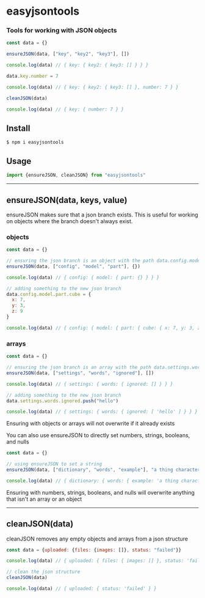 # easyjsontools

### Tools for working with JSON objects

```js
const data = {}

ensureJSON(data, ["key", "key2", "key3"], [])

console.log(data) // { key: { key2: { key3: [] } } }

data.key.number = 7

console.log(data) // { key: { key2: { key3: [] }, number: 7 } }

cleanJSON(data)

console.log(data) // { key: { number: 7 } }
```

## Install
```console
$ npm i easyjsontools
```

## Usage
```js
import {ensureJSON, cleanJSON} from "easyjsontools"
```

---

## ensureJSON(data, keys, value)

ensureJSON makes sure that a json branch exists. This is useful for working on objects where the branch doesn't always exist.

### objects
```js
const data = {}

// ensuring the json branch is an object with the path data.config.model.part
ensureJSON(data, ["config", "model", "part"], {})

console.log(data) // { config: { model: { part: {} } } }

// adding something to the new json branch
data.config.model.part.cube = {
  x: 7,
  y: 3,
  z: 9
}

console.log(data) // { config: { model: { part: { cube: { x: 7, y: 3, z: 9 } } } } }
```

### arrays
```js
const data = {}

// ensuring the json branch is an array with the path data.settings.words.ignored
ensureJSON(data, ["settings", "words", "ignored"], [])

console.log(data) // { settings: { words: { ignored: [] } } }

// adding something to the new json branch
data.settings.words.ignored.push("hello")

console.log(data) // { settings: { words: { ignored: [ 'hello' ] } } }
```

Ensuring with objects or arrays will not overwrite if it already exists

You can also use ensureJSON to directly set numbers, strings, booleans, and nulls

```js
const data = {}

// using ensureJSON to set a string
ensureJSON(data, ["dictionary", "words", "example"], "a thing characteristic of its kind or illustrating a general rule.")

console.log(data) // { dictionary: { words: { example: 'a thing characteristic of its kind or illustrating a general rule.' } } }
```

Ensuring with numbers, strings, booleans, and nulls will overwrite anything that isn't an array or an object

---

## cleanJSON(data)

cleanJSON removes any empty objects and arrays from a json structure

```js
const data = {uploaded: {files: {images: []}, status: "failed"}}

console.log(data) // { uploaded: { files: { images: [] }, status: 'failed' } }

// clean the json structure
cleanJSON(data)

console.log(data) // { uploaded: { status: 'failed' } }
```